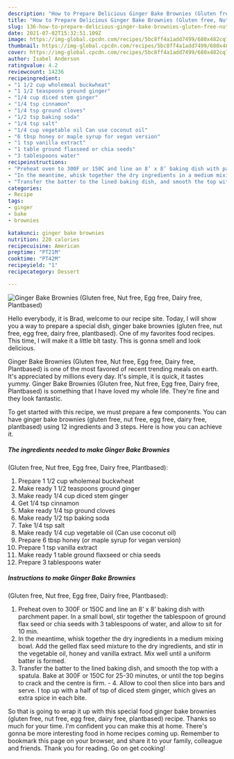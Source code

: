 ```yaml
---
description: "How to Prepare Delicious Ginger Bake Brownies (Gluten free, Nut free, Egg free, Dairy free, Plantbased)"
title: "How to Prepare Delicious Ginger Bake Brownies (Gluten free, Nut free, Egg free, Dairy free, Plantbased)"
slug: 136-how-to-prepare-delicious-ginger-bake-brownies-gluten-free-nut-free-egg-free-dairy-free-plantbased
date: 2021-07-02T15:32:51.109Z
image: https://img-global.cpcdn.com/recipes/5bc8ff4a1add7499/680x482cq70/ginger-bake-brownies-gluten-free-nut-free-egg-free-dairy-free-plantbased-recipe-main-photo.jpg
thumbnail: https://img-global.cpcdn.com/recipes/5bc8ff4a1add7499/680x482cq70/ginger-bake-brownies-gluten-free-nut-free-egg-free-dairy-free-plantbased-recipe-main-photo.jpg
cover: https://img-global.cpcdn.com/recipes/5bc8ff4a1add7499/680x482cq70/ginger-bake-brownies-gluten-free-nut-free-egg-free-dairy-free-plantbased-recipe-main-photo.jpg
author: Isabel Anderson
ratingvalue: 4.2
reviewcount: 14236
recipeingredient:
- "1 1/2 cup wholemeal buckwheat"
- "1 1/2 teaspoons ground ginger"
- "1/4 cup diced stem ginger"
- "1/4 tsp cinnamon"
- "1/4 tsp ground cloves"
- "1/2 tsp baking soda"
- "1/4 tsp salt"
- "1/4 cup vegetable oil Can use coconut oil"
- "6 tbsp honey or maple syrup for vegan version"
- "1 tsp vanilla extract"
- "1 table ground flaxseed or chia seeds"
- "3 tablespoons water"
recipeinstructions:
- "Preheat oven to 300F or 150C and line an 8’ x 8’ baking dish with parchment paper. In a small bowl, stir together the tablespoon of ground flax seed or chia seeds with 3 tablespoons of water, and allow to sit for 10 min."
- "In the meantime, whisk together the dry ingredients in a medium mixing bowl. Add the gelled flax seed mixture to the dry ingredients, and stir in the vegetable oil, honey and vanilla extract. Mix well until a uniform batter is formed."
- "Transfer the batter to the lined baking dish, and smooth the top with a spatula. Bake at 300F or 150C for 25-30 minutes, or until the top begins to crack and the centre is firm.  4. Allow to cool then slice into bars and serve. I top up with a half of tsp of diced stem ginger, which gives an extra spice in each bite."
categories:
- Recipe
tags:
- ginger
- bake
- brownies

katakunci: ginger bake brownies 
nutrition: 220 calories
recipecuisine: American
preptime: "PT21M"
cooktime: "PT42M"
recipeyield: "1"
recipecategory: Dessert

---
```



![Ginger Bake Brownies
(Gluten free, Nut free, Egg free, Dairy free, Plantbased)](https://img-global.cpcdn.com/recipes/5bc8ff4a1add7499/680x482cq70/ginger-bake-brownies-gluten-free-nut-free-egg-free-dairy-free-plantbased-recipe-main-photo.jpg)

Hello everybody, it is Brad, welcome to our recipe site. Today, I will show you a way to prepare a special dish, ginger bake brownies
(gluten free, nut free, egg free, dairy free, plantbased). One of my favorites food recipes. This time, I will make it a little bit tasty. This is gonna smell and look delicious.

Ginger Bake Brownies
(Gluten free, Nut free, Egg free, Dairy free, Plantbased) is one of the most favored of recent trending meals on earth. It's appreciated by millions every day. It's simple, it is quick, it tastes yummy. Ginger Bake Brownies
(Gluten free, Nut free, Egg free, Dairy free, Plantbased) is something that I have loved my whole life. They're fine and they look fantastic.




To get started with this recipe, we must prepare a few components. You can have ginger bake brownies
(gluten free, nut free, egg free, dairy free, plantbased) using 12 ingredients and 3 steps. Here is how you can achieve it.

<!--inarticleads1-->

##### The ingredients needed to make Ginger Bake Brownies
(Gluten free, Nut free, Egg free, Dairy free, Plantbased):

1. Prepare 1 1/2 cup wholemeal buckwheat
1. Make ready 1 1/2 teaspoons ground ginger
1. Make ready 1/4 cup diced stem ginger
1. Get 1/4 tsp cinnamon
1. Make ready 1/4 tsp ground cloves
1. Make ready 1/2 tsp baking soda
1. Take 1/4 tsp salt
1. Make ready 1/4 cup vegetable oil (Can use coconut oil)
1. Prepare 6 tbsp honey (or maple syrup for vegan version)
1. Prepare 1 tsp vanilla extract
1. Make ready 1 table ground flaxseed or chia seeds
1. Prepare 3 tablespoons water




<!--inarticleads2-->

##### Instructions to make Ginger Bake Brownies
(Gluten free, Nut free, Egg free, Dairy free, Plantbased):

1. Preheat oven to 300F or 150C and line an 8’ x 8’ baking dish with parchment paper. In a small bowl, stir together the tablespoon of ground flax seed or chia seeds with 3 tablespoons of water, and allow to sit for 10 min.
1. In the meantime, whisk together the dry ingredients in a medium mixing bowl. Add the gelled flax seed mixture to the dry ingredients, and stir in the vegetable oil, honey and vanilla extract. Mix well until a uniform batter is formed.
1. Transfer the batter to the lined baking dish, and smooth the top with a spatula. Bake at 300F or 150C for 25-30 minutes, or until the top begins to crack and the centre is firm. -  4. Allow to cool then slice into bars and serve. I top up with a half of tsp of diced stem ginger, which gives an extra spice in each bite.




So that is going to wrap it up with this special food ginger bake brownies
(gluten free, nut free, egg free, dairy free, plantbased) recipe. Thanks so much for your time. I'm confident you can make this at home. There's gonna be more interesting food in home recipes coming up. Remember to bookmark this page on your browser, and share it to your family, colleague and friends. Thank you for reading. Go on get cooking!
